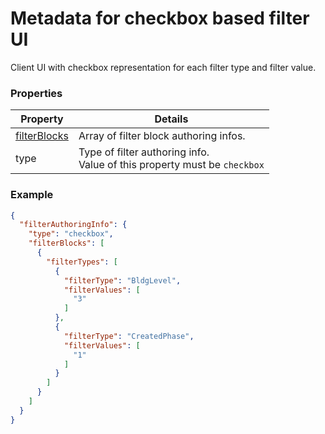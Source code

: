 # Metadata for checkbox based filter UI

Client UI with checkbox representation for each filter type and filter value.

### Properties

| Property | Details
| --- | ---
| [filterBlocks](buildingSceneLayer_filterAuthoringInfo_filterBlock.md) | Array of filter block authoring infos.
| type | Type of filter authoring info.<br>Value of this property must be `checkbox`


### Example

```json
{
  "filterAuthoringInfo": {
    "type": "checkbox",
    "filterBlocks": [
      {
        "filterTypes": [
          {
            "filterType": "BldgLevel",
            "filterValues": [
              "3"
            ]
          },
          {
            "filterType": "CreatedPhase",
            "filterValues": [
              "1"
            ]
          }
        ]
      }
    ]
  }
}
```

